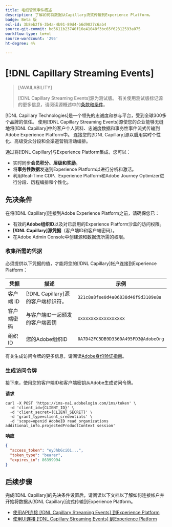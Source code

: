 ```yaml
---
title: 毛细管流事件概述
description: 了解如何将数据从Capillary流式传输到Experience Platform。
badge: Beta 版
exl-id: 3b8eb2f6-3b4a-4b91-89d4-b6d9027c6ab4
source-git-commit: bd5611b23740f16e41048f3bc65f62312593a075
workflow-type: tm+mt
source-wordcount: '295'
ht-degree: 4%

---
```


# [!DNL Capillary Streaming Events]

>[!AVAILABILITY]
>
>[!DNL Capillary Streaming Events]源为测试版。 有关使用测试版标记源的更多信息，请阅读源概述中的[条款和条件](../../home.md#terms-and-conditions)。

[!DNL Capillary Technologies]是一个领先的忠诚度和参与平台，受到全球300多个品牌的信任。 使用[!DNL Capillary Streaming Events]源使您的企业能够无缝地将[!DNL Capillary]中的客户个人资料、忠诚度数据和事务性事件流式传输到Adobe Experience Platform中。 连接您的[!DNL Capillary]源以启用实时个性化、高级受众分段和全渠道营销活动编排。

通过将[!DNL Capillary]与Experience Platform集成，您可以：

* 实时同步&#x200B;**会员积分、层级和奖励**。
* 将&#x200B;**事务性数据**&#x200B;发送到Experience Platform以进行分析和激活。
* 利用Real-Time CDP、Experience Platform和Adobe Journey Optimizer进行分段、历程编排和个性化。

## 先决条件

在将[!DNL Capillary]连接到Adobe Experience Platform之前，请确保您已：

* 有效的&#x200B;**Adobe组织ID**&#x200B;以及对已启用的Experience Platform沙盒的访问权限。
* **[!DNL Capillary]源凭据**（客户端ID和客户端密码）。
* 在Adobe Admin Console中创建源和数据流所需的权限。

### 收集所需的凭据

必须提供以下凭据的值，才能将您的[!DNL Capillary]帐户连接到Experience Platform：

| 凭据 | 描述 | 示例 |
| --- | --- | --- |
| 客户端 ID | [!DNL Capillary]源的客户端标识符。 | `321c8a8fee0d4a06838d46f9d3109e8a` |
| 客户端密码 | 与客户端ID一起颁发的客户端密钥 | `xxxxxxxxxxxxxxxxxx` |
| 组织 ID | 您的Adobe组织ID | `0A7D42FC5DB9D3360A495FD3@AdobeOrg` |

有关生成访问令牌的更多信息，请阅读[Adobe身份验证指南](https://developer.adobe.com/developer-console/docs/guides/authentication/)。

### 生成访问令牌

接下来，使用您的客户端ID和客户端密钥从Adobe生成访问令牌。

**请求**

```shell
curl -X POST 'https://ims-na1.adobelogin.com/ims/token' \
  -d 'client_id={CLIENT_ID}' \
  -d 'client_secret={CLIENT_SECRET}' \
  -d 'grant_type=client_credentials' \
  -d 'scope=openid AdobeID read_organizations additional_info.projectedProductContext session'
```

**响应**

```json
{
  "access_token": "eyJhbGciOi...",
  "token_type": "bearer",
  "expires_in": 86399994
}
```

## 后续步骤

完成[!DNL Capillary]的先决条件设置后，请阅读以下文档以了解如何连接帐户并开始将数据从[!DNL Capillary]流式传输到Experience Platform。

* [使用API连接 [!DNL Capillary Streaming Events] 到Experience Platform](../../tutorials/api/create/loyalty/capillary.md)
* [使用UI连接 [!DNL Capillary Streaming Events] 到Experience Platform](../../tutorials/ui/create/loyalty/capillary.md)
